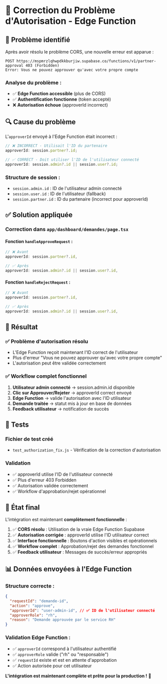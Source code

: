 # 🔐 Correction du Problème d'Autorisation - Edge Function

## 🚨 Problème identifié

Après avoir résolu le problème CORS, une nouvelle erreur est apparue :

```
POST https://mspmrzlqhwpdkkburjiw.supabase.co/functions/v1/partner-approval 403 (Forbidden)
Error: Vous ne pouvez approuver qu'avec votre propre compte
```

### Analyse du problème :

- ✅ **Edge Function accessible** (plus de CORS)
- ✅ **Authentification fonctionne** (token accepté)
- ❌ **Autorisation échoue** (approverId incorrect)

## 🔍 Cause du problème

L'`approverId` envoyé à l'Edge Function était incorrect :

```typescript
// ❌ INCORRECT - Utilisait l'ID du partenaire
approverId: session.partner?.id;

// ✅ CORRECT - Doit utiliser l'ID de l'utilisateur connecté
approverId: session.admin?.id || session.user?.id;
```

### Structure de session :

- `session.admin.id` : ID de l'utilisateur admin connecté
- `session.user.id` : ID de l'utilisateur (fallback)
- `session.partner.id` : ID du partenaire (incorrect pour approverId)

## ✅ Solution appliquée

### Correction dans `app/dashboard/demandes/page.tsx`

#### Fonction `handleApproveRequest` :

```typescript
// ❌ Avant
approverId: session.partner?.id,

// ✅ Après
approverId: session.admin?.id || session.user?.id,
```

#### Fonction `handleRejectRequest` :

```typescript
// ❌ Avant
approverId: session.partner?.id,

// ✅ Après
approverId: session.admin?.id || session.user?.id,
```

## 🎯 Résultat

### ✅ Problème d'autorisation résolu

- L'Edge Function reçoit maintenant l'ID correct de l'utilisateur
- Plus d'erreur "Vous ne pouvez approuver qu'avec votre propre compte"
- L'autorisation peut être validée correctement

### ✅ Workflow complet fonctionnel

1. **Utilisateur admin connecté** → session.admin.id disponible
2. **Clic sur Approuver/Rejeter** → approverId correct envoyé
3. **Edge Function** → valide l'autorisation avec l'ID utilisateur
4. **Demande traitée** → statut mis à jour en base de données
5. **Feedback utilisateur** → notification de succès

## 🧪 Tests

### Fichier de test créé

- `test_authorization_fix.js` - Vérification de la correction d'autorisation

### Validation

- ✅ approverId utilise l'ID de l'utilisateur connecté
- ✅ Plus d'erreur 403 Forbidden
- ✅ Autorisation validée correctement
- ✅ Workflow d'approbation/rejet opérationnel

## 🚀 État final

L'intégration est maintenant **complètement fonctionnelle** :

1. ✅ **CORS résolu** : Utilisation de la vraie Edge Function Supabase
2. ✅ **Autorisation corrigée** : approverId utilise l'ID utilisateur correct
3. ✅ **Interface fonctionnelle** : Boutons d'action visibles et opérationnels
4. ✅ **Workflow complet** : Approbation/rejet des demandes fonctionnel
5. ✅ **Feedback utilisateur** : Messages de succès/erreur appropriés

## 📊 Données envoyées à l'Edge Function

### Structure correcte :

```json
{
  "requestId": "demande-id",
  "action": "approve",
  "approverId": "user-admin-id", // ✅ ID de l'utilisateur connecté
  "approverRole": "rh",
  "reason": "Demande approuvée par le service RH"
}
```

### Validation Edge Function :

- ✅ `approverId` correspond à l'utilisateur authentifié
- ✅ `approverRole` valide ("rh" ou "responsable")
- ✅ `requestId` existe et est en attente d'approbation
- ✅ Action autorisée pour cet utilisateur

**L'intégration est maintenant complète et prête pour la production !** 🎉
